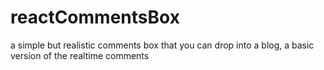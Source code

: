 # reactCommentsBox
 a simple but realistic comments box that you can drop into a blog, a basic version of the realtime comments
